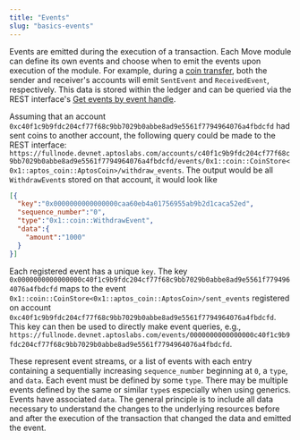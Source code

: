 ```yaml
---
title: "Events"
slug: "basics-events"
---
```


Events are emitted during the execution of a transaction. Each Move module can define its own events and choose when to emit the events upon execution of the module. For example, during a [coin transfer][coin_transfer], both the sender and receiver's accounts will emit `SentEvent` and `ReceivedEvent`, respectively. This data is stored within the ledger and can be queried via the REST interface's [Get events by event handle][get_events].

Assuming that an account `0xc40f1c9b9fdc204cf77f68c9bb7029b0abbe8ad9e5561f7794964076a4fbdcfd` had sent coins to another account, the following query could be made to the REST interface: `https://fullnode.devnet.aptoslabs.com/accounts/c40f1c9b9fdc204cf77f68c9bb7029b0abbe8ad9e5561f7794964076a4fbdcfd/events/0x1::coin::CoinStore<0x1::aptos_coin::AptosCoin>/withdraw_events`. The output would be all `WithdrawEvent`s stored on that account, it would look like 

```json
[{
  "key":"0x0000000000000000caa60eb4a01756955ab9b2d1caca52ed",
  "sequence_number":"0",
  "type":"0x1::coin::WithdrawEvent",
  "data":{
    "amount":"1000"
  }
}]
```

Each registered event has a unique `key`. The key `0x0000000000000000c40f1c9b9fdc204cf77f68c9bb7029b0abbe8ad9e5561f7794964076a4fbdcfd` maps to the event `0x1::coin::CoinStore<0x1::aptos_coin::AptosCoin>/sent_events` registered on account `0xc40f1c9b9fdc204cf77f68c9bb7029b0abbe8ad9e5561f7794964076a4fbdcfd`. This key can then be used to directly make event queries, e.g., `https://fullnode.devnet.aptoslabs.com/events/0000000000000000c40f1c9b9fdc204cf77f68c9bb7029b0abbe8ad9e5561f7794964076a4fbdcfd`.

These represent event streams, or a list of events with each entry containing a sequentially increasing `sequence_number` beginning at `0`, a `type`, and `data`. Each event must be defined by some `type`. There may be multiple events defined by the same or similar `type`s especially when using generics. Events have associated `data`. The general principle is to include all data necessary to understand the changes to the underlying resources before and after the execution of the transaction that changed the data and emitted the event.

[coin_transfer]: https://github.com/aptos-labs/aptos-core/blob/bdd0a7fe82cd6aab4b47250e5eb6298986777cf7/aptos-move/framework/aptos-framework/sources/coin.move#L412
[get_events]: https://fullnode.devnet.aptoslabs.com/v1/operations/get_events_by_event_handle
